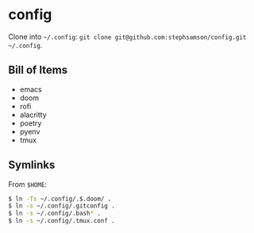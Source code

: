 # config

Clone into `~/.config`: `git clone git@github.com:stephsamson/config.git ~/.config`.

## Bill of Items

* emacs
* doom
* rofi
* alacritty
* poetry
* pyenv
* tmux

## Symlinks

From `$HOME`:

``` sh
$ ln -Ts ~/.config/.$.doom/ .
$ ln -s ~/.config/.gitconfig .
$ ln -s ~/.config/.bash* .
$ ln -s ~/.config/.tmux.conf .
```

